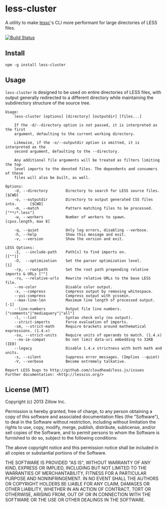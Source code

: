 # less-cluster

A utility to make [lessc](https://github.com/less/less.js)'s CLI more performant for large directories of LESS files.

[![Build Status](https://travis-ci.org/zillow/less-cluster.png)](https://travis-ci.org/zillow/less-cluster)

## Install

    npm -g install less-cluster

## Usage

`less-cluster` is designed to be used on entire directories of LESS files, with output generally redirected to a different directory while maintaining the subdirectory structure of the source tree.

```text
Usage:
    less-cluster [options] [directory] [outputdir] [files...]

    If the -d/--directory option is not passed, it is interpreted as the first
    argument, defaulting to the current working directory.

    Likewise, if the -o/--outputdir option is omitted, it is interpreted as the
    second argument, defaulting to the --directory.

    Any additional file arguments will be treated as filters limiting the top-
    level imports to the denoted files. The dependents and consumers of these
    files will also be built, as well.

Options:
    -d, --directory        Directory to search for LESS source files.         [$CWD]
    -o, --outputdir        Directory to output generated CSS files into.      [$CWD]
    -m, --match            Pattern matching files to be processed.     ["**/*.less"]
    -w, --workers          Number of workers to spawn.          [cpus.length, max 8]

    -q, --quiet            Only log errors, disabling --verbose.
    -h, --help             Show this message and exit.
    -v, --version          Show the version and exit.

LESS Options:
    -I,  --include-path    Path[s] to find imports on.                        [[""]]
    -O,  --optimization    Set the parser optimization level.                    [1]
    -rp, --rootpath        Set the root path prepending relative imports & URLs [""]
    -ru, --relative-urls   Rewrite relative URLs to the base LESS file.
    --no-color             Disable color output.
    -x, --compress         Compress output by removing whitespace.
    --yui-compress         Compress output with ycssmin.
    --max-line-len         Maximum line length of processed output.             [-1]
    --line-numbers         Output file line numbers. ["comments"|"mediaquery"|"all"]
    -l, --lint             Syntax check only (no output).
    --strict-imports       Force evaluation of imports.
    -sm, --strict-math     Require brackets around mathematical expressions. (1.4.x)
    -su, --strict-units    Require units of operands to match. (1.4.x)
    --no-ie-compat         Do not limit data-uri embedding to 32KB (IE8)
    --legacy               Disable 1.4.x strictness with both math and units.
    -s, --silent           Suppress error messages. (Implies --quiet)
    -V, --verbose          Become extremely talkative.

Report LESS bugs to http://github.com/cloudhead/less.js/issues
Further documentation: <http://lesscss.org/>
```

## License (MIT)

Copyright (c) 2013 Zillow Inc.

Permission is hereby granted, free of charge, to any person obtaining a copy of this software and associated documentation files (the "Software"), to deal in the Software without restriction, including without limitation the rights to use, copy, modify, merge, publish, distribute, sublicense, and/or sell copies of the Software, and to permit persons to whom the Software is furnished to do so, subject to the following conditions:

The above copyright notice and this permission notice shall be included in all copies or substantial portions of the Software.

THE SOFTWARE IS PROVIDED "AS IS", WITHOUT WARRANTY OF ANY KIND, EXPRESS OR IMPLIED, INCLUDING BUT NOT LIMITED TO THE WARRANTIES OF MERCHANTABILITY, FITNESS FOR A PARTICULAR PURPOSE AND NONINFRINGEMENT. IN NO EVENT SHALL THE AUTHORS OR COPYRIGHT HOLDERS BE LIABLE FOR ANY CLAIM, DAMAGES OR OTHER LIABILITY, WHETHER IN AN ACTION OF CONTRACT, TORT OR OTHERWISE, ARISING FROM, OUT OF OR IN CONNECTION WITH THE SOFTWARE OR THE USE OR OTHER DEALINGS IN THE SOFTWARE.
